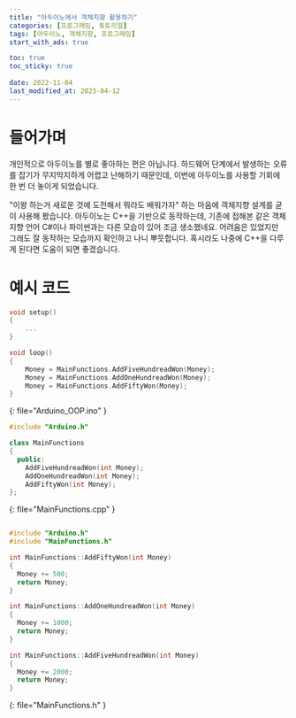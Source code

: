 ```yaml
---
title: "아두이노에서 객체지향 활용하기"
categories: [프로그래밍, 튜토리얼]
tags: [아두이노, 객체지향, 프로그래밍]
start_with_ads: true

toc: true
toc_sticky: true
 
date: 2022-11-04
last_modified_at: 2023-04-12
---
```


# **들어가며**

개인적으로 아두이노를 별로 좋아하는 편은 아닙니다. 하드웨어 단계에서 발생하는 오류를 잡기가 무지막지하게 어렵고 난해하기 때문인데, 이번에 아두이노를 사용할 기회에 한 번 더 놓이게 되었습니다.

"이왕 하는거 새로운 것에 도전해서 뭐라도 배워가자" 하는 마음에 객체지향 설계를 굳이 사용해 봤습니다. 아두이노는 C++을 기반으로 동작하는데, 기존에 접해본 같은 객체지향 언어 C#이나 파이썬과는 다른 모습이 있어 조금 생소했네요. 어려움은 있었지만 그래도 잘 동작하는 모습까지 확인하고 나니 뿌듯합니다. 혹시라도 나중에 C++을 다루게 된다면 도움이 되면 좋겠습니다.

# **예시 코드**

```cpp
void setup()
{
    ...
}

void loop()
{
    Money = MainFunctions.AddFiveHundreadWon(Money);
    Money = MainFunctions.AddOneHundreadWon(Money);
    Money = MainFunctions.AddFiftyWon(Money);
}
```
{: file="Arduino_OOP.ino" }

```cpp
#include "Arduino.h"

class MainFunctions
{
  public:
    AddFiveHundreadWon(int Money);
    AddOneHundreadWon(int Money);
    AddFiftyWon(int Money);
};
```
{: file="MainFunctions.cpp" }

```cpp

#include "Arduino.h"
#include "MainFunctions.h"

int MainFunctions::AddFiftyWon(int Money)
{
  Money += 500;
  return Money;
}

int MainFunctions::AddOneHundreadWon(int Money)
{
  Money += 1000;
  return Money;
}

int MainFunctions::AddFiveHundreadWon(int Money)
{
  Money += 2000;
  return Money;
}
```
{: file="MainFunctions.h" }